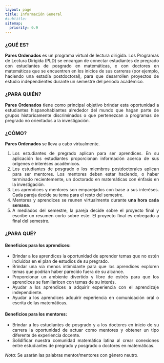 ```yaml
---
layout: page
title: Información General
#subtitle:
sitemap:
  priority: 0.9
---
```

<!--<img src="{{ '/assets/img/icons8-abscissa-50.png' | prepend: site.baseurl }}" id="about-img">
<div id="describe-text">
	<p>A simple, minimal Jekyll theme for a personal web page and blog, focusing on white space and readability</p>
	<p>Fork and use the theme from the <strong> <a href="https://github.com/knhash/Pudhina"> repository</a> </strong></p>
</div>-->	

### ¿QUÉ ES?
<div style="text-align: justify">
<p>
<strong>Pares Ordenados</strong> es un programa virtual de lectura dirigida. Los Programas de Lectura Dirigida (PLD) se encargan de conectar estudiantes de pregrado con estudiantes de posgrado en matemáticas, o con doctores en matemáticas que se encuentren en los inicios de sus carreras (por ejemplo, haciendo una estadía postdoctoral), para que desarrollen proyectos de estudio independientes durante un semestre del periodo académico.
</p>
</div>
<!--
<div style="text-align: justify">
<p>
La primera versión de estos programas fue creada por un grupo de estudiantes de posgrado de la Universidad de Chicago en el 2003, ver <a href="https://blogs.ams.org/matheducation/2015/06/20/we-started-a-directed-reading-program-and-so-can-you/">AMS Blogs on Teaching and Learning Mathematics</a>. En inglés reciben el nombre de Directed Reading Programs (DRP). En la actualidad existen muchos PLD en Estados Unidos. Mark Behrens, Moon Duchin, Kathryn Mann, Candice Price, Felipe Ramirez, Gigliola Staffilani y Bena Tshishiku iniciaron la DRP Network (Red de PLD). Mann y Tshishiku crearon un sitio web que compila información y recursos sobre los PLD, ver <a href="https://sites.google.com/view/drp-network/home?authuser=0">DRP Network</a>. En 2019, la psicóloga social de la Universidad de California, Berkeley, <a href="https://psychology.berkeley.edu/people/ozlem-ayduk">Ozlem Ayduk</a> realizó encuestas y entrevistas a los mentores y aprendices de un PLD para estudiar cómo estos programas contribuyen con la experiencia y formación de la identidad de los aprendices como estudiantes de matemáticas. Resultados de las <a href="https://drive.google.com/file/d/1v0T0f9Gw_-T1elHPvUl6PhQWn2g_pCD3/view">encuestas</a> y las <a href="https://drive.google.com/file/d/1NNcSrwUe9fBgF5yCh_x0Rk7EZUjR8A27/view">entrevistas</a>.
</p>
</div>-->

### ¿PARA QUIÉN?
<div style="text-align: justify">
<p>
<strong>Pares Ordenados</strong> tiene como principal objetivo brindar esta oportunidad a estudiantes hispanohablantes alrededor del mundo que hagan parte de grupos historicamente discriminados o que pertenezcan a programas de pregrado no orientados a la investigación.
</p>
</div>

### ¿CÓMO?
<div style="text-align: justify">
<p><strong>Pares Ordenados</strong> se lleva a cabo virtualmente.
<ol>
<li>Los estudiantes de pregrado aplican para ser aprendices. En su aplicación los estudiantes proporcionan información acerca de sus orígenes e interéses académicos.</li>

<li>Los estudiantes de posgrado o los miembros postdoctorales aplican para ser mentores. Los mentores deben estar haciendo, o haber terminado recientemente, un doctorado en matemáticas con énfasis en la investigación.</li>

<li>Los aprendices y mentores son emparejados con base a sus interéses. Cada pareja decide su tema para el resto del semestre.</li>

<li>Mentores y aprendices se reunen virtualmente durante <strong>una hora cada semana</strong>.</li>

<li>A mediados del semestre, la pareja decide sobre el proyecto final y escribe un resumen corto sobre este. El proyecto final es entregado a final del semestre.</li>
</ol></p>
</div>

### ¿PARA QUÉ?
#### Beneficios para los aprendices:
<div style="text-align: justify">
<p><ul>
<li>Brindar a los aprendices la oportunidad de aprender temas que no estén incluídos en el plan de estudios de su pregrado.</li>
<li>Brindar una vía menos intimidante para que los aprendices exploren temas que podrían haber parecido fuera de su alcance.</li>
<li>Proporcionar un ambiente divertido y libre de estrés para que los aprendices se familiaricen con temas de su interés.</li>
<li>Ayudar a los aprendices a adquirir experiencia con el aprendizaje independiente.</li>
<li>Ayudar a los aprendices adquirir experiencia en comunicación oral o escrita de las matemáticas.</li>
</ul></p>
</div>

#### Beneficios para los mentores:
<div style="text-align: justify">
<p><ul>
<li>Brindar a los estudiantes de posgrado y a los doctores en inicio de su carrera la oportunidad de actuar como mentores y obtener un tipo diferente de experiencia docente.</li>
<li>Solidificar nuestra comunidad matemática latina al crear conexiones entre estudiantes de pregrado y posgrado o doctores en matemáticas.</li>
</ul></p>
</div>

_Nota:_ Se usarán las palabras mentor/mentores con género neutro.